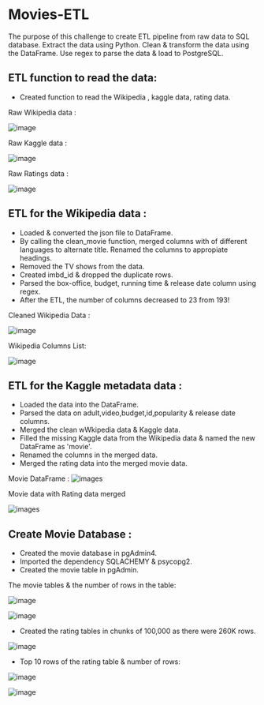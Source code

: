 # Movies-ETL 
The purpose of this challenge to create ETL pipeline from raw data to SQL database. Extract the data using Python. Clean & transform the data using the DataFrame. Use regex to parse the data & load to PostgreSQL.

## ETL function to read the data:    

* Created function to read the Wikipedia , kaggle data, rating data. 

Raw Wikipedia data :

![image](IMAGES/del1_wiki.PNG)

Raw Kaggle data :

![image](IMAGES/del1_kaggle.PNG)

Raw Ratings data :

![image](IMAGES/del1_ratings.PNG)

## ETL for the Wikipedia data :  
* Loaded & converted the json file to DataFrame.
* By calling the clean_movie function, merged columns with of different languages to alternate title. Renamed the columns to appropiate headings.
* Removed the TV shows from the data.
* Created imbd_id & dropped the duplicate rows.
* Parsed the box-office, budget, running time & release date column using regex.
* After the ETL, the number of columns decreased to 23 from 193!

Cleaned Wikipedia Data :

![image](IMAGES/wiki_movies_df.PNG)

Wikipedia Columns List:

![image](IMAGES/wiki_movies_columns.PNG)

## ETL for the Kaggle metadata data : 
* Loaded the data into the DataFrame.
* Parsed the data on adult,video,budget,id,popularity & release date columns.
* Merged the clean wWkipedia data & Kaggle data. 
* Filled the missing Kaggle data from the Wikipedia data & named the new DataFrame as 'movie'.
* Renamed the columns in the merged data.
* Merged the rating data into the merged movie data.

Movie DataFrame :
![images](IMAGES/del2_kaggle2.PNG)

Movie data with Rating data merged

![images](IMAGES/del2_kaggle1.PNG)

## Create Movie Database : 
* Created the movie database in pgAdmin4.
* Imported the dependency SQLACHEMY & psycopg2.
* Created the movie table in pgAdmin.

The movie  tables & the number of rows in the table:

![image](IMAGES/del4_table.PNG)

![image](IMAGES/movies_table.PNG)

* Created the rating tables in chunks of 100,000 as there were 260K rows.

![image](IMAGES/creating_ratings_table.PNG)

* Top 10 rows of the rating table & number of rows:

![image](IMAGES/del4_ratings.PNG)

![image](IMAGES/ratings_table.PNG)



